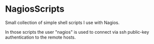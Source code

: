 # NagiosScripts
Small collection of simple shell scripts I use with Nagios.

In those scripts the user "nagios" is used to connect via ssh public-key authentication to the remote hosts.
